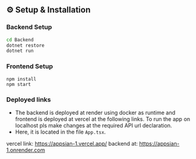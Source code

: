 
## ⚙️ Setup & Installation

### Backend Setup

```bash
cd Backend
dotnet restore
dotnet run
```

### Frontend Setup

```cd frontend
npm install
npm start
```
### Deployed links 

- The backend is deployed at render using docker as runtime and frontend is deployed at vercel at the following links. To run the app on localhost pls make changes at the required API url declaration. 
- Here, it is located in the file `App.tsx`.

vercel link: https://appsian-1.vercel.app/
backend at: https://appsian-1.onrender.com
